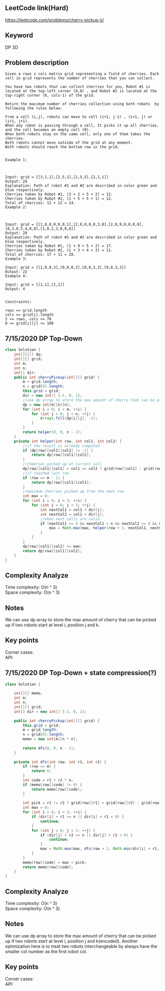 ## LeetCode link(Hard)
https://leetcode.com/problems/cherry-pickup-ii/

## Keyword
DP 3D

## Problem description
```
Given a rows x cols matrix grid representing a field of cherries. Each cell in grid represents the number of cherries that you can collect.

You have two robots that can collect cherries for you, Robot #1 is located at the top-left corner (0,0) , and Robot #2 is located at the top-right corner (0, cols-1) of the grid.

Return the maximum number of cherries collection using both robots  by following the rules below:

From a cell (i,j), robots can move to cell (i+1, j-1) , (i+1, j) or (i+1, j+1).
When any robot is passing through a cell, It picks it up all cherries, and the cell becomes an empty cell (0).
When both robots stay on the same cell, only one of them takes the cherries.
Both robots cannot move outside of the grid at any moment.
Both robots should reach the bottom row in the grid.
 

Example 1:



Input: grid = [[3,1,1],[2,5,1],[1,5,5],[2,1,1]]
Output: 24
Explanation: Path of robot #1 and #2 are described in color green and blue respectively.
Cherries taken by Robot #1, (3 + 2 + 5 + 2) = 12.
Cherries taken by Robot #2, (1 + 5 + 5 + 1) = 12.
Total of cherries: 12 + 12 = 24.
Example 2:



Input: grid = [[1,0,0,0,0,0,1],[2,0,0,0,0,3,0],[2,0,9,0,0,0,0],[0,3,0,5,4,0,0],[1,0,2,3,0,0,6]]
Output: 28
Explanation: Path of robot #1 and #2 are described in color green and blue respectively.
Cherries taken by Robot #1, (1 + 9 + 5 + 2) = 17.
Cherries taken by Robot #2, (1 + 3 + 4 + 3) = 11.
Total of cherries: 17 + 11 = 28.
Example 3:

Input: grid = [[1,0,0,3],[0,0,0,3],[0,0,3,3],[9,0,3,3]]
Output: 22
Example 4:

Input: grid = [[1,1],[1,1]]
Output: 4
 

Constraints:

rows == grid.length
cols == grid[i].length
2 <= rows, cols <= 70
0 <= grid[i][j] <= 100 
```

## 7/15/2020 DP Top-Down

```java
class Solution {
    int[][][] dp;
    int[][] grid;
    int m;
    int n;
    int[] dir;
    public int cherryPickup(int[][] grid) {
        m = grid.length;
        n = grid[0].length;
        this.grid = grid;
        dir = new int[] {-1, 0, 1};
        //use dp array to store the max amount of cherry that can be picked up if two robots start at level i, position j and k
        dp = new int[m][n][n];
        for (int i = 0; i < m; ++i) {
            for (int j = 0; j < n; ++j) {
                Arrays.fill(dp[i][j], -1);
            }
        }
        return helper(0, 0, n - 1);
    }
    private int helper(int row, int col1, int col2) {
        //if the result is already computed
        if (dp[row][col1][col2] != -1) {
            return dp[row][col1][col2];
        }
        //cheeries picked up at current cell
        dp[row][col1][col2] = col1 == col2 ? grid[row][col1] : grid[row][col1] + grid[row][col2];
        //if reached last row
        if (row == m - 1) {
            return dp[row][col1][col2];
        }
        //maximum cherries picked up from the next row
        int max = 0;
        for (int i = 0; i < 3; ++i) {
            for (int j = 0; j < 3; ++j) {
                int nextCol1 = col1 + dir[i];
                int nextCol2 = col2 + dir[j];
                //when next cells are valid
                if (nextCol1 >= 0 && nextCol1 < n && nextCol2 >= 0 && nextCol2 < n) {
                    max = Math.max(max, helper(row + 1, nextCol1, nextCol2));
                }
            }
        }
        dp[row][col1][col2] += max;
        return dp[row][col1][col2];
    }
}
```

## Complexity Analyze
Time complexity: O(n ^ 3)\
Space complexity: O(n ^ 3)

## Notes
We can use dp array to store the max amount of cherry that can be picked up if two robots start at level i, position j and k.

## Key points
Corner cases: \
API:

## 7/15/2020 DP Top-Down + state compression(?)

```java
class Solution {
    
    int[][] memo;
    int m;
    int n;
    int[][] grid;
    int[] dir = new int[] {-1, 0, 1};
    
    public int cherryPickup(int[][] grid) {
        this.grid = grid;
        m = grid.length;
        n = grid[0].length;
        memo = new int[m][n * n];
        
        return dfs(0, 0, n - 1);
    }
    
    private int dfs(int row, int r1, int r2) {
        if (row == m) {
            return 0;
        }
        int code = r1 + r2 * n;
        if (memo[row][code] != 0) {
            return memo[row][code];
        }
        
        int pick = r1 != r2 ? grid[row][r1] + grid[row][r2] : grid[row][r1];
        int max = 0;
        for (int i = 0; i < 3; ++i) {
            if (dir[i] + r1 >= n || dir[i] + r1 < 0) {
                continue;
            }
            for (int j = 0; j < 3; ++j) {
                if (dir[j] + r2 >= n || dir[j] + r2 < 0) {
                    continue;
                }
                max = Math.max(max, dfs(row + 1, Math.min(dir[i] + r1, dir[j] + r2), Math.max(dir[i] + r1, dir[j] + r2)));
            }
        }
        memo[row][code] = max + pick;
        return memo[row][code];
    }
}
```

## Complexity Analyze
Time complexity: O(n ^ 3)\
Space complexity: O(n ^ 3)

## Notes
We can use dp array to store the max amount of cherry that can be picked up if two robots start at level i, position j and k(encoded). Another optimization here is to treat two robots interchangeable by always have the smaller col number as the first robot col.

## Key points
Corner cases: \
API: